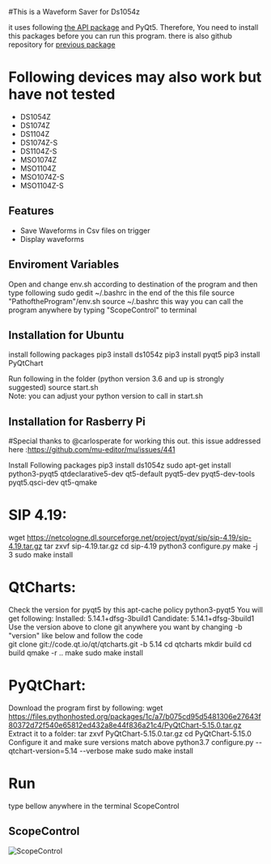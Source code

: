 #This is a Waveform Saver for Ds1054z

it uses following [the API package](https://ds1054z.readthedocs.org/en/stable/api/index.html) and PyQt5. Therefore, You need to install this packages before you can run this program.
there is also github repository for  [previous package](https://raw.githubusercontent.com/pklaus/ds1054z)

# Following devices may also work but have not tested

* DS1054Z
* DS1074Z
* DS1104Z
* DS1074Z-S
* DS1104Z-S
* MSO1074Z
* MSO1104Z
* MSO1074Z-S
* MSO1104Z-S

## Features
* Save Waveforms in Csv files on trigger 
* Display waveforms
## Enviroment Variables
   Open and change env.sh according to destination of the program and then type following
   sudo gedit ~/.bashrc 
   in the end of the this file
   source "PathoftheProgram"/env.sh
   source ~/.bashrc
   this way you can call the program anywhere by typing "ScopeControl" to terminal

## Installation for Ubuntu
install following packages 
	pip3 install ds1054z
	pip3 install pyqt5 
	pip3 install PyQtChart

Run following in the folder (python version 3.6 and up is strongly suggested)
	source start.sh  
	Note: you can adjust your python version to call in start.sh
	
## Installation for Rasberry Pi 
#Special thanks to @carlosperate for working this out. this issue addressed here :https://github.com/mu-editor/mu/issues/441

Install Following packages 
	pip3 install ds1054z
	sudo apt-get install python3-pyqt5 qtdeclarative5-dev qt5-default pyqt5-dev pyqt5-dev-tools pyqt5.qsci-dev qt5-qmake
# SIP 4.19:
 wget https://netcologne.dl.sourceforge.net/project/pyqt/sip/sip-4.19/sip-4.19.tar.gz
 tar zxvf sip-4.19.tar.gz
 cd sip-4.19
 python3 configure.py
 make -j 3
 sudo make install
 
# QtCharts:
Check the version for pyqt5 by this 
	apt-cache policy python3-pyqt5
You will get following:
	Installed: 5.14.1+dfsg-3build1
  	Candidate: 5.14.1+dfsg-3build1
Use the version above to clone git anywhere you want by changing -b "version" like below and follow the code	
	git clone git://code.qt.io/qt/qtcharts.git -b 5.14
 	cd qtcharts
	mkdir build
	cd build
 	qmake -r ..
 	make
 	sudo make install
# PyQtChart:
Download the program first by following:
	wget https://files.pythonhosted.org/packages/1c/a7/b075cd95d5481306e27643f80372d72f540e65812ed432a8e44f836a21c4/PyQtChart-5.15.0.tar.gz
Extract it to a folder:
	tar zxvf PyQtChart-5.15.0.tar.gz
	cd PyQtChart-5.15.0
Configure it and make sure versions match above
	python3.7 configure.py --qtchart-version=5.14 --verbose
	make
	sudo make install
# Run
type bellow anywhere in the terminal 
	ScopeControl 
## ScopeControl
<img src=“images/Scope.png” raw="true" alt="ScopeControl" align="center"/>
	
